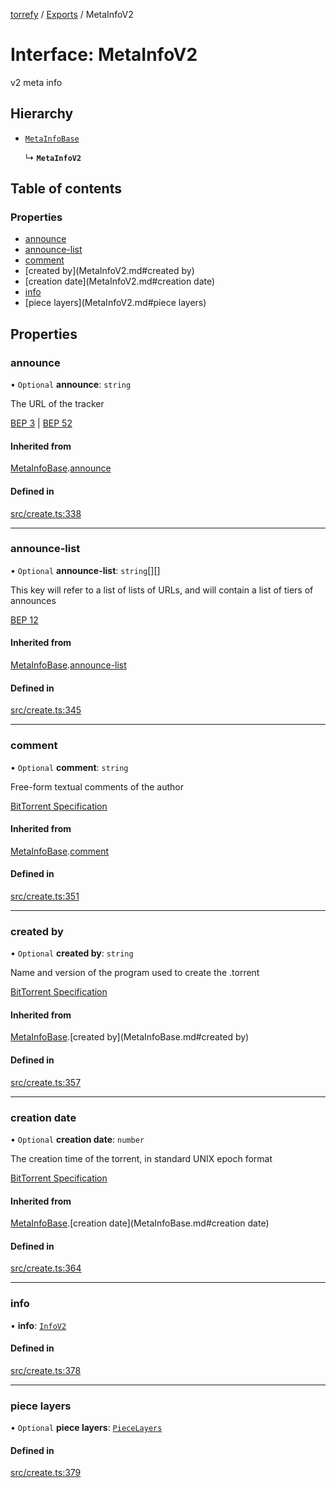 [torrefy](../README.md) / [Exports](../modules.md) / MetaInfoV2

# Interface: MetaInfoV2

v2 meta info

## Hierarchy

- [`MetaInfoBase`](MetaInfoBase.md)

  ↳ **`MetaInfoV2`**

## Table of contents

### Properties

- [announce](MetaInfoV2.md#announce)
- [announce-list](MetaInfoV2.md#announce-list)
- [comment](MetaInfoV2.md#comment)
- [created by](MetaInfoV2.md#created by)
- [creation date](MetaInfoV2.md#creation date)
- [info](MetaInfoV2.md#info)
- [piece layers](MetaInfoV2.md#piece layers)

## Properties

### announce

• `Optional` **announce**: `string`

The URL of the tracker

[BEP 3](https://www.bittorrent.org/beps/bep_0003.html#:~:text=the%20following%20keys%3A-,announce,-The%20URL%20of)
|
[BEP 52](https://www.bittorrent.org/beps/bep_0052.html#:~:text=the%20following%20keys%3A-,announce,-The%20URL%20of)

#### Inherited from

[MetaInfoBase](MetaInfoBase.md).[announce](MetaInfoBase.md#announce)

#### Defined in

[src/create.ts:338](https://github.com/Sec-ant/bepjs/blob/f9eb2df/src/create.ts#L338)

___

### announce-list

• `Optional` **announce-list**: `string`[][]

This key will refer to a list of lists of URLs,
and will contain a list of tiers of announces

[BEP 12](http://bittorrent.org/beps/bep_0012.html#:~:text=This%20key%20will%20refer%20to%20a%20list%20of%20lists%20of%20URLs%2C%20and%20will%20contain%20a%20list%20of%20tiers%20of%20announces)

#### Inherited from

[MetaInfoBase](MetaInfoBase.md).[announce-list](MetaInfoBase.md#announce-list)

#### Defined in

[src/create.ts:345](https://github.com/Sec-ant/bepjs/blob/f9eb2df/src/create.ts#L345)

___

### comment

• `Optional` **comment**: `string`

Free-form textual comments of the author

[BitTorrent Specification](https://courses.edsa-project.eu/pluginfile.php/1514/mod_resource/content/0/bitTorrent_part2.htm#:~:text=00%3A00%20UTC%29-,comment,-%3A%20%28optional%29%20free%2Dform)

#### Inherited from

[MetaInfoBase](MetaInfoBase.md).[comment](MetaInfoBase.md#comment)

#### Defined in

[src/create.ts:351](https://github.com/Sec-ant/bepjs/blob/f9eb2df/src/create.ts#L351)

___

### created by

• `Optional` **created by**: `string`

Name and version of the program used to create the .torrent

[BitTorrent Specification](https://courses.edsa-project.eu/pluginfile.php/1514/mod_resource/content/0/bitTorrent_part2.htm#:~:text=the%20author%20%28string%29-,created%20by,-%3A%20%28optional%29%20name%20and)

#### Inherited from

[MetaInfoBase](MetaInfoBase.md).[created by](MetaInfoBase.md#created by)

#### Defined in

[src/create.ts:357](https://github.com/Sec-ant/bepjs/blob/f9eb2df/src/create.ts#L357)

___

### creation date

• `Optional` **creation date**: `number`

The creation time of the torrent,
in standard UNIX epoch format

[BitTorrent Specification](https://courses.edsa-project.eu/pluginfile.php/1514/mod_resource/content/0/bitTorrent_part2.htm#:~:text=is%20here.-,creation%20date,-%3A%20%28optional%29%20the%20creation)

#### Inherited from

[MetaInfoBase](MetaInfoBase.md).[creation date](MetaInfoBase.md#creation date)

#### Defined in

[src/create.ts:364](https://github.com/Sec-ant/bepjs/blob/f9eb2df/src/create.ts#L364)

___

### info

• **info**: [`InfoV2`](InfoV2.md)

#### Defined in

[src/create.ts:378](https://github.com/Sec-ant/bepjs/blob/f9eb2df/src/create.ts#L378)

___

### piece layers

• `Optional` **piece layers**: [`PieceLayers`](../modules.md#piecelayers)

#### Defined in

[src/create.ts:379](https://github.com/Sec-ant/bepjs/blob/f9eb2df/src/create.ts#L379)
